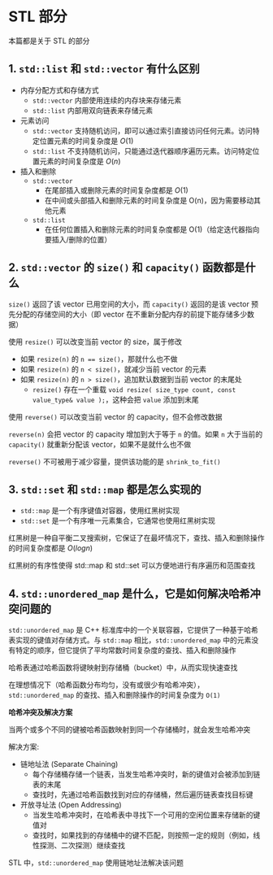 # STL 部分

本篇都是关于 STL 的部分

## 1. `std::list` 和 `std::vector` 有什么区别

- 内存分配方式和存储方式
    - `std::vector` 内部使用连续的内存块来存储元素
    - `std::list` 内部用双向链表来存储元素
- 元素访问
    - `std::vector` 支持随机访问，即可以通过索引直接访问任何元素。访问特定位置元素的时间复杂度是 $O(1)$
    - `std::list` 不支持随机访问，只能通过迭代器顺序遍历元素。访问特定位置元素的时间复杂度是 $O(n)$
- 插入和删除
    - `std::vector`
        - 在尾部插入或删除元素的时间复杂度都是 $O(1)$
        - 在中间或头部插入和删除元素的时间复杂度是 O(n)，因为需要移动其他元素
    - `std::list`
        - 在任何位置插入和删除元素的时间复杂度都是 O(1)（给定迭代器指向要插入/删除的位置）

## 2. `std::vector` 的 `size()` 和 `capacity()` 函数都是什么

`size()` 返回了该 vector 已用空间的大小，而 `capacity()` 返回的是该 vector 预先分配的存储空间的大小（即 vector 在不重新分配内存的前提下能存储多少数据）

使用 `resize()` 可以改变当前 vector 的 size，属于修改

- 如果 `resize(n)` 的 `n == size()`，那就什么也不做
- 如果 `resize(n)` 的 `n < size()`，就减少当前 vector 的元素
- 如果 `resize(n)` 的 `n > size()`，追加默认数据到当前 vector 的末尾处
    - `resize()` 存在一个重载 `void resize( size_type count, const value_type& value );`，这种会把 `value` 添加到末尾

使用 `reverse()` 可以改变当前 vector 的 capacity，但不会修改数据

`reverse(n)` 会把 vector 的 capacity 增加到大于等于 `n` 的值。如果 `n` 大于当前的 `capacity()` 就重新分配该 vector，如果不是就什么也不做

`reverse()` 不可被用于减少容量，提供该功能的是 `shrink_to_fit()`

## 3. `std::set` 和 `std::map` 都是怎么实现的

- `std::map` 是一个有序键值对容器，使用红黑树实现
- `std::set` 是一个有序唯一元素集合，它通常也使用红黑树实现

红黑树是一种自平衡二叉搜索树，它保证了在最坏情况下，查找、插入和删除操作的时间复杂度都是 $O(log n)$

红黑树的有序性使得 std::map 和 std::set 可以方便地进行有序遍历和范围查找

## 4. `std::unordered_map` 是什么，它是如何解决哈希冲突问题的

`std::unordered_map` 是 C++ 标准库中的一个关联容器，它提供了一种基于哈希表实现的键值对存储方式。与 `std::map` 相比，`std::unordered_map` 中的元素没有特定的顺序，但它提供了平均常数时间复杂度的查找、插入和删除操作

哈希表通过哈希函数将键映射到存储桶（bucket）中，从而实现快速查找

在理想情况下（哈希函数分布均匀，没有或很少有哈希冲突），`std::unordered_map` 的查找、插入和删除操作的时间复杂度为 `O(1)`

**哈希冲突及解决方案**

当两个或多个不同的键被哈希函数映射到同一个存储桶时，就会发生哈希冲突

解决方案:

- 链地址法 (Separate Chaining)
    - 每个存储桶存储一个链表，当发生哈希冲突时，新的键值对会被添加到链表的末尾
    - 查找时，先通过哈希函数找到对应的存储桶，然后遍历链表查找目标键
- 开放寻址法 (Open Addressing)
    - 当发生哈希冲突时，在哈希表中寻找下一个可用的空闲位置来存储新的键值对
    - 查找时，如果找到的存储桶中的键不匹配，则按照一定的规则（例如，线性探测、二次探测）继续查找

STL 中，`std::unordered_map` 使用链地址法解决该问题
